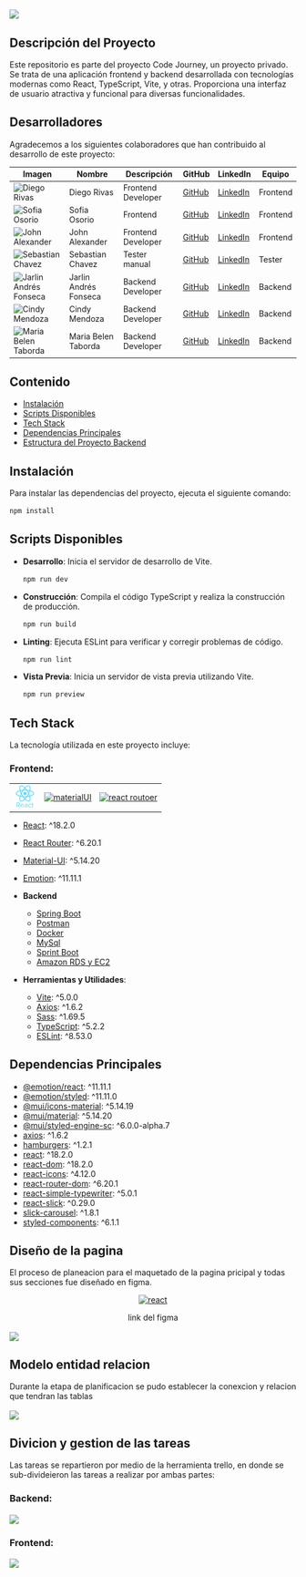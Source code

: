 <img src="https://github.com/SofiDevO/proyecto--fullstack/assets/149741364/7e5980ba-a1d5-4f4e-b72c-0f335c4d092f" align="center">

## Descripción del Proyecto

Este repositorio es parte del proyecto Code Journey, un proyecto privado. Se trata de una aplicación frontend y backend desarrollada con tecnologías modernas como React, TypeScript, Vite, y otras. Proporciona una interfaz de usuario atractiva y funcional para diversas funcionalidades.



## Desarrolladores

Agradecemos a los siguientes colaboradores que han contribuido al desarrollo de este proyecto:

| Imagen                                                                                  | Nombre                | Descripción        | GitHub                                     | LinkedIn                                                                        | Equipo   |
| --------------------------------------------------------------------------------------- | --------------------- | ------------------ | ------------------------------------------ | ------------------------------------------------------------------------------- | -------- |
| <img src="https://github.com/DiegoRivasDev.png" width="50" alt="Diego Rivas">           | Diego Rivas           | Frontend Developer | [GitHub](https://github.com/DiegoRivasDev) | [LinkedIn](https://www.linkedin.com/in/diego-rivas-96215129a/)                  | Frontend |
| <img src="https://github.com/SofiDevO.png" width="50" alt="Sofia Osorio">               | Sofia Osorio          | Frontend           | [GitHub](https://github.com/SofiDevO)      | [LinkedIn](https://www.linkedin.com/in/sofidev/)                                | Frontend |
| <img src="https://github.com/cotamo1901.png" width="50" alt="John Alexander">           | John Alexander        | Frontend Developer | [GitHub](https://github.com/cotamo1901)    | [LinkedIn](https://www.linkedin.com/in/john-alexander-cotamo-molina-463005144/) | Frontend |
| <img src="https://github.com/sexga.png" width="50" alt="Sebastian Chavez">              | Sebastian Chavez      | Tester manual      | [GitHub](https://github.com/sexga)         | [LinkedIn](https://www.linkedin.com/in/sebastianxgabriel/)                      | Tester   |
| <img src="https://github.com/JarlinFonseca.png" width="50" alt="Jarlin Andrés Fonseca"> | Jarlin Andrés Fonseca | Backend Developer  | [GitHub](https://github.com/JarlinFonseca) | [LinkedIn](https://www.linkedin.com/in/jarlin-andres-fonseca-bermon-58341523b/) | Backend  |
| <img src="https://github.com/CindyMendoza.png" width="50" alt="Cindy Mendoza">          | Cindy Mendoza         | Backend Developer  | [GitHub](https://github.com/CindyMendoza)  | [LinkedIn](https://www.linkedin.com/in/mendozacindy/)                           | Backend  |
| <img src="https://github.com/Belentaborda.png" width="50" alt="Maria Belen Taborda">    | Maria Belen Taborda   | Backend Developer  | [GitHub](https://github.com/Belentaborda)  | [LinkedIn](https://www.linkedin.com/in/mbelen-taborda/)                         | Backend  |



  ## Contenido


- [Instalación](#instalación)
- [Scripts Disponibles](#scripts-disponibles)
- [Tech Stack](#tech-stack)
- [Dependencias Principales](#dependencias-principales)
- [Estructura del Proyecto Backend](#estructura-del-proyecto-backend)

## Instalación

Para instalar las dependencias del proyecto, ejecuta el siguiente comando:

```bash
npm install
```

## Scripts Disponibles

- **Desarrollo**: Inicia el servidor de desarrollo de Vite.

  ```bash
  npm run dev
  ```

- **Construcción**: Compila el código TypeScript y realiza la construcción de producción.

  ```bash
  npm run build
  ```

- **Linting**: Ejecuta ESLint para verificar y corregir problemas de código.

  ```bash
  npm run lint
  ```

- **Vista Previa**: Inicia un servidor de vista previa utilizando Vite.
  ```bash
  npm run preview
  ```

## Tech Stack

La tecnología utilizada en este proyecto incluye:

### **Frontend**:

|                                                                                                                                                                                                                         |                                                                                                                                                                                                   |                                                                                                                                                                                       |
| ----------------------------------------------------------------------------------------------------------------------------------------------------------------------------------------------------------------------- | ------------------------------------------------------------------------------------------------------------------------------------------------------------------------------------------------- | ------------------------------------------------------------------------------------------------------------------------------------------------------------------------------------- |
| <a href="https://reactjs.org/" target="_blank" rel="noreferrer"> <img src="https://raw.githubusercontent.com/devicons/devicon/master/icons/react/react-original-wordmark.svg" alt="react" width="40" height="40"/> </a> | <a href="https://reactjs.org/" target="_blank" rel="noreferrer"> <img src="https://reactrouter.com/_brand/react-router-stacked-color-inverted.png" alt="materialUI" width="40" height="40"/> </a> | <a href="https://reactjs.org/" target="_blank" rel="noreferrer"> <img src="https://cdn.worldvectorlogo.com/logos/material-ui-1.svg" alt="react routoer" width="40" height="40"/> </a> |

- [React](https://www.npmjs.com/package/react): ^18.2.0
- [React Router](https://www.npmjs.com/package/react-router-dom): ^6.20.1
- [Material-UI](https://www.npmjs.com/package/@mui/material): ^5.14.20
- [Emotion](https://www.npmjs.com/package/@emotion/react): ^11.11.1

- **Backend**

  - [Spring Boot](https://spring.io/projects/spring-boot)
  - [Postman](https://www.postman.com/)
  - [Docker](https://www.docker.com/)
  - [MySql](https://www.mysql.com/)
  - [Sprint Boot](https://spring.io/projects/spring-boot/)
  - [Amazon RDS y EC2](https://aws.amazon.com/)

- **Herramientas y Utilidades**:
  - [Vite](https://www.npmjs.com/package/vite): ^5.0.0
  - [Axios](https://www.npmjs.com/package/axios): ^1.6.2
  - [Sass](https://www.npmjs.com/package/sass): ^1.69.5
  - [TypeScript](https://www.npmjs.com/package/typescript): ^5.2.2
  - [ESLint](https://www.npmjs.com/package/eslint): ^8.53.0

## Dependencias Principales

- [@emotion/react](https://www.npmjs.com/package/@emotion/react): ^11.11.1
- [@emotion/styled](https://www.npmjs.com/package/@emotion/styled): ^11.11.0
- [@mui/icons-material](https://www.npmjs.com/package/@mui/icons-material): ^5.14.19
- [@mui/material](https://www.npmjs.com/package/@mui/material): ^5.14.20
- [@mui/styled-engine-sc](https://www.npmjs.com/package/@mui/styled-engine-sc): ^6.0.0-alpha.7
- [axios](https://www.npmjs.com/package/axios): ^1.6.2
- [hamburgers](https://www.npmjs.com/package/hamburgers): ^1.2.1
- [react](https://www.npmjs.com/package/react): ^18.2.0
- [react-dom](https://www.npmjs.com/package/react-dom): ^18.2.0
- [react-icons](https://www.npmjs.com/package/react-icons): ^4.12.0
- [react-router-dom](https://www.npmjs.com/package/react-router-dom): ^6.20.1
- [react-simple-typewriter](https://www.npmjs.com/package/react-simple-typewriter): ^5.0.1
- [react-slick](https://www.npmjs.com/package/react-slick): ^0.29.0
- [slick-carousel](https://www.npmjs.com/package/slick-carousel): ^1.8.1
- [styled-components](https://www.npmjs.com/package/styled-components): ^6.1.1

## Diseño de la pagina

El proceso de planeacion para el maquetado de la pagina pricipal y todas sus secciones fue diseñado en figma.

<div align="center">

<a href="https://www.figma.com/file/hBMoA4veWOoW17lF9ptEdJ/CodeJourney?type=design&node-id=0-1&mode=design" target="_blank" rel="noreferrer"> <img src="https://upload.wikimedia.org/wikipedia/commons/thumb/3/33/Figma-logo.svg/1667px-Figma-logo.svg.png" alt="react" width="60" height="70"/> </a>

link del figma 
</div>


<img src="https://github.com/SofiDevO/proyecto--fullstack/assets/149741364/86ea4c2a-eb47-4f6e-ba09-9ad93f26c1be" align="center">


## Modelo entidad relacion

Durante la etapa de planificacion se pudo establecer la conexcion y relacion que tendran las tablas


<img src="https://github.com/SofiDevO/proyecto--fullstack/assets/149741364/86d3dce0-3526-4df1-b7fa-cc3e9fa1f680" align="center">

## Divicion y gestion de las tareas

Las tareas se repartieron por medio de la herramienta trello, en donde se sub-divideieron las tareas a realizar por ambas partes:

### Backend:

<img src="https://github.com/SofiDevO/proyecto--fullstack/assets/149741364/047ed5ba-9ac4-40bb-892b-332f4596ec73" align="center">

### Frontend:

<img src="https://github.com/SofiDevO/proyecto--fullstack/assets/149741364/8e8764df-b97b-4554-a0df-ddf43c460573" align="center">


